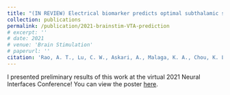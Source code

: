 ```yaml
---
title: "(IN REVIEW) Electrical biomarker predicts optimal subthalamic stimulation in Parkinson’s Disease"
collection: publications
permalink: /publication/2021-brainstim-VTA-prediction
# excerpt: ''
# date: 2021
# venue: 'Brain Stimulation'
# paperurl: ''
citation: 'Rao, A. T., Lu, C. W., Askari, A., Malaga, K. A., Chou, K. L., & Patil, P. G. (2021). &quot;Electrical biomarker predicts optimal subthalamic stimulation in Parkinson’s Disease.&quot; <i>Brain Stimulation</i>. <b>IN REVIEW</b>.'
---
```

I presented preliminary results of this work at the virtual 2021 Neural Interfaces Conference! You can view the poster [here](/files/VTA_prediction_poster_20210909.pdf).